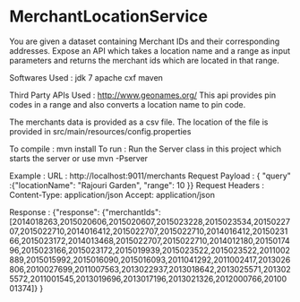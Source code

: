 # MerchantLocationService

You are given a dataset containing Merchant IDs and their corresponding addresses. 
Expose an API which takes a location name and a range as input parameters and returns the merchant ids which are located in that range. 

Softwares Used :
jdk 7
apache cxf
maven

Third Party APIs Used :
http://www.geonames.org/
This api provides pin codes in a range and also converts a location name to pin code.

The merchants data is provided as a csv file. The location of the file is provided in src/main/resources/config.properties

To compile : mvn install
To run : Run the Server class in this project which starts the server or use mvn -Pserver


Example :
URL : http://localhost:9011/merchants
Request Payload : { "query" :{"locationName": "Rajouri Garden", "range": 10 }}
Request Headers :
  Content-Type: application/json
  Accept: application/json

Response :
{"response":
  {"merchantIds":[2014018263,2015020606,2015020607,2015023228,2015023534,2015022707,2015022710,2014016412,2015022707,2015022710,2014016412,2015023166,2015023172,2014013468,2015022707,2015022710,2014012180,2015017496,2015023166,2015023172,2015019939,2015023522,2015023522,2011002889,2015015992,2015016090,2015016093,2011041292,2011002417,2013026806,2010027699,2011007563,2013022937,2013018642,2013025571,2013025572,2011001545,2013019696,2013017196,2013021326,2012000766,2010001374]}
}


